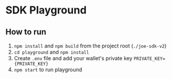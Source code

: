 # SDK Playground

## How to run
1. `npm install` and `npm build` from the project root (`./joe-sdk-v2`)
2. `cd playground` and `npm install`
3. Create `.env` file and add your wallet's private key `PRIVATE_KEY={PRIVATE_KEY}`
4. `npm start` to run playground